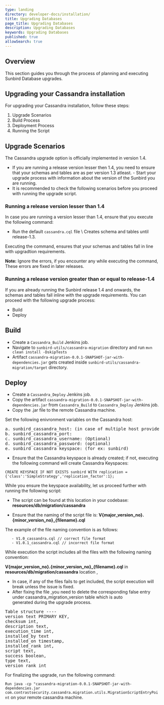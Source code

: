 ```yaml
---
type: landing
directory: developer-docs/installation/
title: Upgrading Databases
page_title: Upgrading Databases
description: Upgrading Databases
keywords: Upgrading Databases
published: true
allowSearch: true
---
```

## Overview

This section guides you through the process of planning and executing Sunbird Database upgrades. 

## Upgrading your Cassandra installation

For upgrading your Cassandra installation, follow these steps:

1. Upgrade Scenarios
2. Build Process
3. Deployment Process
4. Running the Script

## Upgrade Scenarios

The Cassandra upgrade option is officially implemented in version 1.4.
- If you are running a release version lesser then 1.4, you need to ensure that your schemas and tables are as per version 1.3 atleast. - Start your upgrade process with information about the version of the Sunbird you are running.
- It is recommended to check the following scenarios before you proceed with running the upgrade script.  

### Running a release version lesser than 1.4

In case you are running a version lesser than 1.4, ensure that you execute the following command:

- Run the default `cassandra.cql` file  \\ Creates schema and tables until release-1.3. 

Executing the command, ensures that your schemas and tables fall in line with upgradtion requirements.

**Note:** Ignore the errors, if you encounter any while executing the command, These errors are fixed in later releases.

### Running a release version greater than or equal to release-1.4

If you are already running the Sunbird release 1.4 and onwards, the schemas and tables fall inline with the upgrade requirements. You can proceed with the following upgrade process:

- Build 
- Deploy 

## Build

- Create a `Cassandra_Build` Jenkins job.
- Navigate to `sunbird-utils/cassandra-migration` directory and run `mvn clean install -DskipTests`
- Artifact `cassandra-migration-0.0.1-SNAPSHOT-jar-with-dependencies.jar` gets created inside `sunbird-utils/cassandra-migration/target`   directory.

## Deploy

- Create a `Cassandra_Deploy` Jenkins job.
- Copy the artifact `cassandra-migration-0.0.1-SNAPSHOT-jar-with-dependencies.jar` from `Cassandra_Build` to `Cassandra_Deploy`
Jenkins job.
- Copy the .jar file to the remote Cassandra machine.

Set the following enivronment variables on the Cassandra host:

<pre>
a. sunbird_cassandra_host: (in case of multiple host provide the value comma separated) 
b. sunbird_cassandra_port: 
c. sunbird_cassandra_username: (Optional) 
d. sunbird_cassandra_password: (optional) 
e. sunbird_cassandra_keyspace: (for ex: sunbird)
</pre>

- Ensure that the Cassandra keyspace is already created; if not, executing the following command will create Cassandra Keyspaces:

``CREATE KEYSPACE IF NOT EXISTS sunbird WITH replication = {'class':'SimpleStrategy','replication_factor':1};``

While you ensure the keyspace availability, let us proceed further with running the following script:

- The script can be found at this location in your codebase: **resources/db/migration/cassandra**

- Ensure that the naming of the script file is: **V{major_version_no}.{minor_version_no}_{filename}.cql** 

The example of the file naming convention is as follows:
   
       - V1.0_cassandra.cql // correct file format
       - V1.0.1_cassandra.cql // incorrect file format

While execution the script includes all the files with the following naming convention:

**V{major_version_no}.{minor_version_no}_{filename}.cql** in **resources/db/migration/cassandra** location , 

- In case, if any of the files fails to get included, the script execution will break unless the issue is fixed.
- After fixing the file ,you need to delete the corresponding false entry under cassandra_migration_version table which is auto  
  generated during the upgrade process.
   
<pre>
Table structure ----
version text PRIMARY KEY,
checksum int,
description text,
execution_time int,
installed_by text
installed_on timestamp,
installed_rank int,
script text,
success boolean,
type text,
version_rank int
</pre>

For finalizing the upgrade, run the following command:

`Run java -cp "cassandra-migration-0.0.1-SNAPSHOT-jar-with-dependencies.jar com.contrastsecurity.cassandra.migration.utils.MigrationScriptEntryPoint` on your remote cassandra machine.
